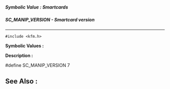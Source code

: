##### Symbolic Value : Smartcards
##### SC_MANIP_VERSION - Smartcard version
---
```
#include <kfm.h>
```

**Symbolic Values :**



**Description :**

#define SC_MANIP_VERSION 7


**See Also :**
---
